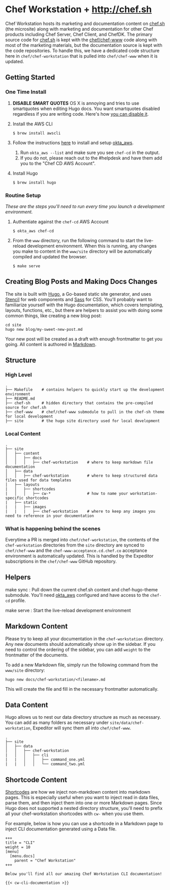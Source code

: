 # Chef Workstation + http://chef.sh

Chef Workstation hosts its marketing and documentation content on [chef.sh](https://chef.sh) (the microsite) along with marketing and documentation for other Chef products including Chef Server, Chef Client, and ChefDK. The primary source code for [chef.sh](https://chef.sh) is kept with the [chef/chef-www](https://github.com/chef/chef-www) code along with most of the marketing materials, but the documentation source is kept with the code repositories. To handle this, we have a dedicated code structure here in `chef/chef-workstation` that is pulled into `chef/chef-www` when it is updated.

## Getting Started

### One Time Install

1. **DISABLE SMART QUOTES**
   OS X is annoying and tries to use smartquotes when editing Hugo docs. You want smartquotes disabled regardless if you are writing code.
   Here's how [you can disable it](http://www.iclarified.com/38772/how-to-disable-curly-quotes-in-mac-os-x-mavericks).

1. Install the AWS CLI

    ```
    $ brew install awscli
    ```

1. Follow the instructions [here](https://github.com/chef/okta_aws#installation) to install and setup [okta_aws](https://github.com/chef/okta_aws).

    1. Run `okta_aws --list` and make sure you see `chef-cd` in the output.
    1. If you do not, please reach out to the #helpdesk and have them add you to the "Chef CD AWS Account".

1. Install Hugo

    ```
    $ brew install hugo
    ```

### Routine Setup

_These are the steps you'll need to run every time you launch a development environment._

1. Authentiate against the `chef-cd` AWS Account

    ```
    $ okta_aws chef-cd
    ```

1. From the `www` directory, run the following command to start the live-reload development environment. When this is running, any changes you make to content in the `www/site` directory will be automatically compiled and updated the browser.

    ```
    $ make serve
    ```

## Creating Blog Posts and Making Docs Changes

The site is built with [Hugo](https://gohugo.io/), a Go-based static site generator, and uses
[Stencil](https://stenciljs.com/) for web components and [Sass](http://sass-lang.com/) for CSS.
You'll probably want to familiarize yourself with the Hugo documentation, which covers templating,
layouts, functions, etc., but there are helpers to assist you with doing some common things, like
creating a new blog post:

```shell
cd site
hugo new blog/my-sweet-new-post.md
```

Your new post will be created as a draft with enough frontmatter to get you going. All content is authored
in [Markdown](https://en.wikipedia.org/wiki/Markdown).

## Structure

### High Level
```
.
├── Makefile    # contains helpers to quickly start up the development environment
├── README.md
├── chef-sh     # hidden directory that contains the pre-compiled source for chef.sh
├── chef-www    # chef/chef-www submodule to pull in the chef-sh theme for local development
├── site        # the hugo site directory used for local development
```

### Local Content
```
.
├── site
│   ├── content
│   │   ├── docs
│   │   │   ├── chef-workstation    # where to keep markdown file documentation
│   ├── data
│   │   ├── chef-workstation        # where to keep structured data files used for data templates
│   ├── layouts
|   │   ├── shortcodes
|   │   │   ├── cw-*                # how to name your workstation-specific shortcodes
|   ├── static
|   |   ├── images
|   |   |   ├── chef-workstation    # where to keep any images you need to reference in your documentation
```

### What is happening behind the scenes

Everytime a PR is merged into `chef/chef-workstation`, the contents of the `chef-workstation` directories from the `site` directory are synced to `chef/chef-www` and the `chef-www-acceptance.cd.chef.co` acceptance environment is automatically updated. This is handled by the Expeditor subscriptions in the `chef/chef-www` GitHub repository.

## Helpers

make sync
: Pull down the current chef.sh content and chef-hugo-theme submodule. You'll need [okta_aws](https://github.com/chef/okta_aws) configured and have access to the `chef-cd` profile.

make serve
: Start the live-reload development environment

## Markdown Content

Please try to keep all your documentation in the `chef-workstation` directory. Any new documents should automatically show up in the sidebar. If you need to control the ordering of the sidebar, you can add `weight` to the frontmatter of the documents.

To add a new Markdown file, simply run the following command from the `www/site` directory:

```
hugo new docs/chef-workstation/<filename>.md
```

This will create the file and fill in the necessary frontmatter automatically.

## Data Content

Hugo allows us to nest our data directory structure as much as necessary. You can add as many folders as necessary under `site/data/chef-workstation`, Expeditor will sync them all into `chef/chef-www`.

```
.
├── site
│   ├── data
│   │   ├── chef-workstation
|   │   │   ├── cli
|   |   │   │   ├── command_one.yml
|   |   │   │   └── command_two.yml
```

## Shortcode Content

[Shortcodes](https://gohugo.io/content-management/shortcodes/) are how we inject non-markdown content into markdown pages. This is especially useful when you want to inject read in data files, parse them, and then inject them into one or more Markdown pages. Since Hugo does not supported a nested directory structure, you'll need to prefix all your chef-workstation shortcodes with `cw-` when you use them.

For example, below is how you can use a shortcode in a Markdown page to inject CLI documentation generated using a Data file.

```
+++
title = "CLI"
weight = 10
[menu]
  [menu.docs]
    parent = "Chef Workstation"
+++

Below you'll find all our amazing Chef Workstation CLI documentation!

{{< cw-cli-documentation >}}
```
